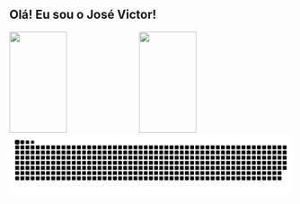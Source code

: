 ## Olá! Eu sou o José Victor!
<div>
  <a href="github.com/josevictor12"></a>
  <img width="45%" height="180em" src="https://github-readme-stats.vercel.app/api?username=josevictor12&show_icons=true&theme=dark&include_all_commits=true">
  <img width="45%" height="180em" src="https://github-readme-stats.vercel.app/api/top-langs/?username=josevictor12&layout=compact&langs_count=16&theme=dark">
</div>

<picture align="center">
  <source media="(prefers-color-scheme: dark)" srcset="https://raw.githubusercontent.com/josevictor12/josevictor12/output/github-contribution-grid-snake-dark.svg">
  <source media="(prefers-color-scheme: light)" srcset="https://raw.githubusercontent.com/josevictor12/josevictor12/output/github-contribution-grid-snake-dark.svg">
  <img align="center" alt="github contribution grid snake animation" src="https://raw.githubusercontent.com/josevictor12/josevictor12/output/github-contribution-grid-snake.svg">
</picture>
